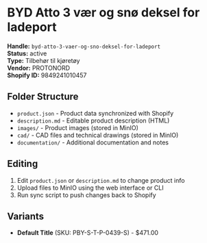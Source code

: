 # BYD Atto 3 vær og snø deksel for ladeport

**Handle:** `byd-atto-3-vaer-og-sno-deksel-for-ladeport`  
**Status:** active  
**Type:** Tilbehør til kjøretøy  
**Vendor:** PROTONORD  
**Shopify ID:** 9849241010457  

## Folder Structure

- `product.json` - Product data synchronized with Shopify
- `description.md` - Editable product description (HTML)
- `images/` - Product images (stored in MinIO)
- `cad/` - CAD files and technical drawings (stored in MinIO)
- `documentation/` - Additional documentation and notes

## Editing

1. Edit `product.json` or `description.md` to change product info
2. Upload files to MinIO using the web interface or CLI
3. Run sync script to push changes back to Shopify

## Variants

- **Default Title** (SKU: PBY-S-T-P-0439-S) - $471.00
